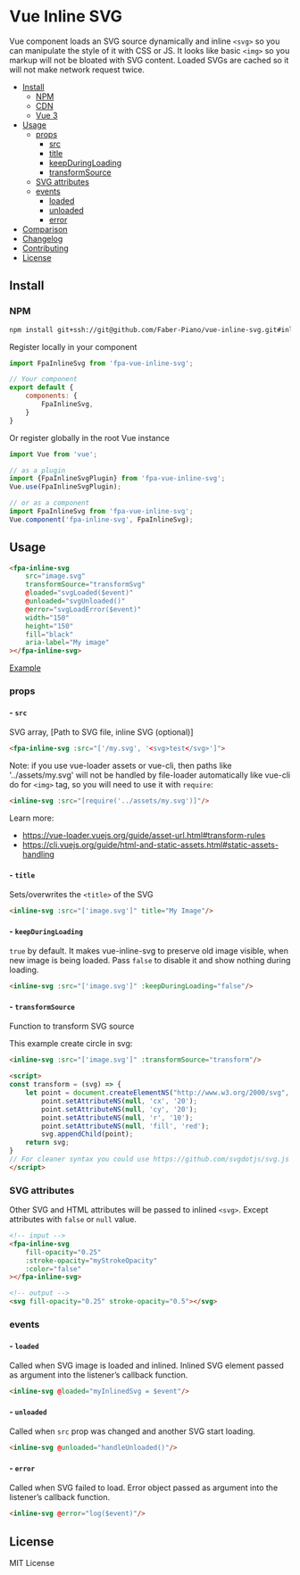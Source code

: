 # Vue Inline SVG

Vue component loads an SVG source dynamically and inline `<svg>` so you can manipulate the style of it with CSS or JS.
It looks like basic `<img>` so you markup will not be bloated with SVG content.
Loaded SVGs are cached so it will not make network request twice.

- [Install](#install)
  - [NPM](#npm)
  - [CDN](#cdn)
  - [Vue 3](#vue-v3)
- [Usage](#usage)
  - [props](#props)
    - [src](#--src)
    - [title](#--title)
    - [keepDuringLoading](#--keepduringloading)
    - [transformSource](#--transformsource)
  - [SVG attributes](#svg-attributes)
  - [events](#events)
    - [loaded](#--loaded)
    - [unloaded](#--unloaded)
    - [error](#--error)
- [Comparison](#comparison)
- [Changelog](#changelog)
- [Contributing](#contributing)
- [License](#license)


## Install

### NPM

```bash
npm install git+ssh://git@github.com/Faber-Piano/vue-inline-svg.git#inline
```

Register locally in your component
```js
import FpaInlineSvg from 'fpa-vue-inline-svg';

// Your component
export default {
    components: {
        FpaInlineSvg,
    }
}
```

Or register globally in the root Vue instance
```js
import Vue from 'vue';

// as a plugin
import {FpaInlineSvgPlugin} from 'fpa-vue-inline-svg';
Vue.use(FpaInlineSvgPlugin);

// or as a component
import FpaInlineSvg from 'fpa-vue-inline-svg';
Vue.component('fpa-inline-svg', FpaInlineSvg);
```

## Usage

```html
<fpa-inline-svg
    src="image.svg"
    transformSource="transformSvg"
    @loaded="svgLoaded($event)"
    @unloaded="svgUnloaded()"
    @error="svgLoadError($event)"
    width="150"
    height="150"
    fill="black"
    aria-label="My image"
></fpa-inline-svg>
```
[Example](https://github.com/Faber-Piano/fpa-vue-inline-svg/blob/inline/demo/index.html)


### props
#### - `src`
SVG array, [Path to SVG file, inline SVG (optional)]

```html
<fpa-inline-svg :src="['/my.svg', '<svg>test</svg>']">
```

Note: if you use vue-loader assets or vue-cli, then paths like '../assets/my.svg' will not be handled by file-loader automatically like vue-cli do for `<img>` tag, so you will need to use it with `require`:
```html
<inline-svg :src="[require('../assets/my.svg')]"/>
```
Learn more:
- https://vue-loader.vuejs.org/guide/asset-url.html#transform-rules
- https://cli.vuejs.org/guide/html-and-static-assets.html#static-assets-handling


#### - `title`
Sets/overwrites the `<title>` of the SVG

```html
<inline-svg :src="['image.svg']" title="My Image"/>
```


#### - `keepDuringLoading`
`true` by default. It makes vue-inline-svg to preserve old image visible, when new image is being loaded. Pass `false` to disable it and show nothing during loading.

```html
<inline-svg :src="['image.svg']" :keepDuringLoading="false"/>
```

#### - `transformSource`
Function to transform SVG source

This example create circle in svg:
```html
<inline-svg :src="['image.svg']" :transformSource="transform"/>

<script>
const transform = (svg) => {
    let point = document.createElementNS("http://www.w3.org/2000/svg", 'circle');
        point.setAttributeNS(null, 'cx', '20');
        point.setAttributeNS(null, 'cy', '20');
        point.setAttributeNS(null, 'r', '10');
        point.setAttributeNS(null, 'fill', 'red');
        svg.appendChild(point);
    return svg;
}
// For cleaner syntax you could use https://github.com/svgdotjs/svg.js
</script>
```


### SVG attributes
Other SVG and HTML attributes will be passed to inlined `<svg>`. Except attributes with `false` or `null` value.
```html
<!-- input -->
<fpa-inline-svg
    fill-opacity="0.25"
    :stroke-opacity="myStrokeOpacity"
    :color="false"
></fpa-inline-svg>

<!-- output -->
<svg fill-opacity="0.25" stroke-opacity="0.5"></svg>
```


### events
#### - `loaded`
Called when SVG image is loaded and inlined.
Inlined SVG element passed as argument into the listener’s callback function.
```html
<inline-svg @loaded="myInlinedSvg = $event"/>
```

#### - `unloaded`
Called when `src` prop was changed and another SVG start loading.
```html
<inline-svg @unloaded="handleUnloaded()"/>
```

#### - `error`
Called when SVG failed to load.
Error object passed as argument into the listener’s callback function.
```html
<inline-svg @error="log($event)"/>
```

## License

MIT License
